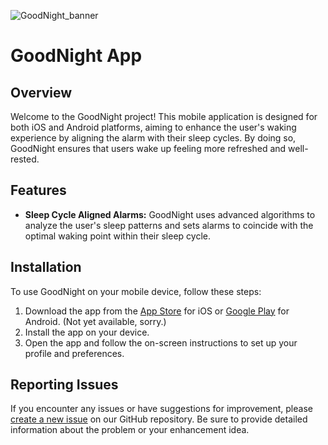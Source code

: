 ![GoodNight_banner](https://github.com/WojteGK/GoodNight-Project/assets/93033932/47d1336e-8967-4be8-b0a2-f1c6345f33d9)

# GoodNight App

## Overview

Welcome to the GoodNight project! This mobile application is designed for both iOS and Android platforms, aiming to enhance the user's waking experience by aligning the alarm with their sleep cycles. By doing so, GoodNight ensures that users wake up feeling more refreshed and well-rested.

## Features

- **Sleep Cycle Aligned Alarms:** GoodNight uses advanced algorithms to analyze the user's sleep patterns and sets alarms to coincide with the optimal waking point within their sleep cycle.

## Installation

To use GoodNight on your mobile device, follow these steps:

1. Download the app from the [App Store](#) for iOS or [Google Play](#) for Android. (Not yet available, sorry.)
2. Install the app on your device.
3. Open the app and follow the on-screen instructions to set up your profile and preferences.

## Reporting Issues

If you encounter any issues or have suggestions for improvement, please [create a new issue](https://github.com/yourusername/GoodNight/issues) on our GitHub repository. Be sure to provide detailed information about the problem or your enhancement idea.
